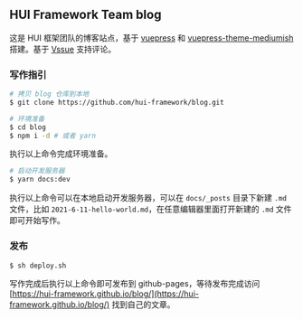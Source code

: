 ## HUI Framework Team blog

这是 HUI 框架团队的博客站点，基于 [vuepress](https://vuepress.vuejs.org/) 和 [vuepress-theme-mediumish](https://wowthemesnet.github.io/vuepress-theme-mediumish/) 搭建。基于 [Vssue](https://vssue.js.org/) 支持评论。

### 写作指引

```bash
# 拷贝 blog 仓库到本地
$ git clone https://github.com/hui-framework/blog.git

# 环境准备
$ cd blog
$ npm i -d # 或者 yarn
```

执行以上命令完成环境准备。

```bash
# 启动开发服务器
$ yarn docs:dev
```

执行以上命令可以在本地启动开发服务器，可以在 `docs/_posts` 目录下新建 `.md` 文件，比如 `2021-6-11-hello-world.md`，在任意编辑器里面打开新建的 `.md` 文件即可开始写作。

### 发布

```bash
$ sh deploy.sh
```

写作完成后执行以上命令即可发布到 github-pages，等待发布完成访问 [https://hui-framework.github.io/blog/](https://hui-framework.github.io/blog/) 找到自己的文章。